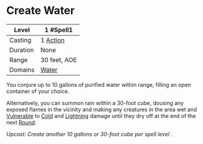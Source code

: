 # Create Water

| Level    | 1 #Spell1                                           |
| -------- | --------------------------------------------------- |
| Casting  | 1 [Action](../../../../Game%20Procedures/Action.md) |
| Duration | None                                                |
| Range    | 30 feet, AOE                                        |
| Domains  | [Water](../../../Spell%20Domains/Water.md)          |

You conjure up to 10 gallons of purified water within range, filling an open container of your choice. 

Alternatively, you can summon rain within a 30-foot cube, dousing any exposed flames in the vicinity and making any creatures in the area wet and [Vulnerable](../../../../Conditions/Vulnerable.md) to [Cold](../../../../Damage%20Types/Cold.md) and [Lightning](../../../../Damage%20Types/Lightning.md) damage until they dry off at the end of the next [Round](../../../../Game%20Procedures/Round.md).

*Upcast: Create another 10 gallons or 30-foot cube per spell level .*